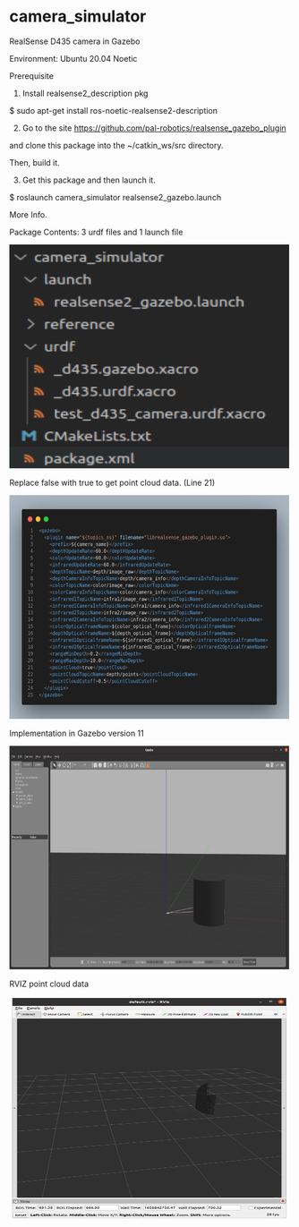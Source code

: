 # camera_simulator
RealSense D435 camera in Gazebo

Environment: Ubuntu 20.04 Noetic

Prerequisite

1. Install realsense2_description pkg

$ sudo apt-get install ros-noetic-realsense2-description

2. Go to the site https://github.com/pal-robotics/realsense_gazebo_plugin

and clone this package into the ~/catkin_ws/src directory.

Then, build it.

3. Get this package and then launch it.

$ roslaunch camera_simulator realsense2_gazebo.launch

More Info.

Package Contents: 3 urdf files and 1 launch file


<img src="/camera_simulator/reference/contents.png" width="500" height="400" />

Replace <pointCloud>false</pointCloud> with <pointCloud>true</pointCloud> to get point cloud data. (Line 21)

<img src="/camera_simulator/reference/XML.png" width="500" height="400" />

Implementation in Gazebo version 11

<img src="/camera_simulator/reference/Gazebo_Realsense_Camera.png" width="500" height="400" />

RVIZ point cloud data

<img src="/camera_simulator/reference/pointcloud_data_in_RVIZ.png" width="500" height="400" />
